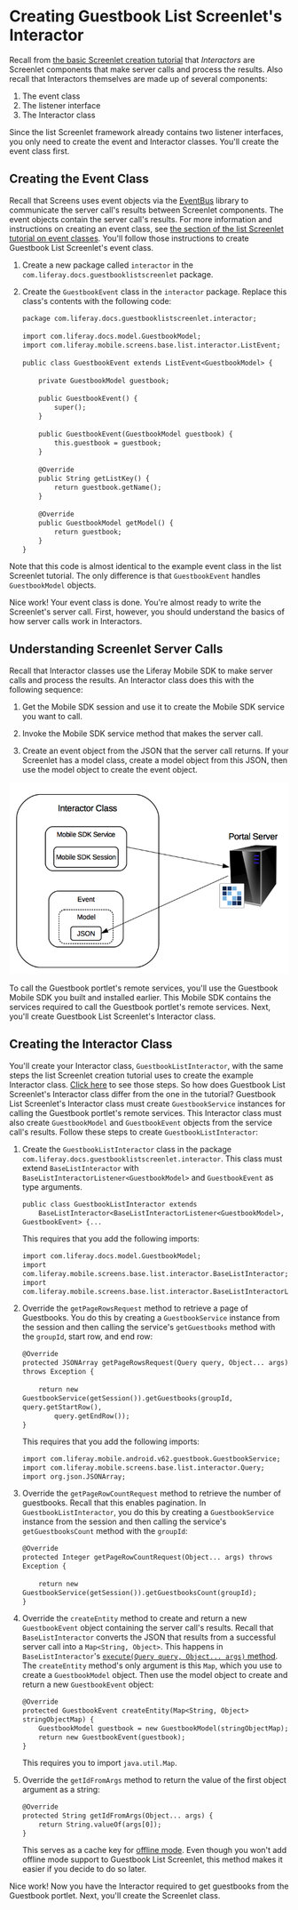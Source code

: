 # Creating Guestbook List Screenlet's Interactor [](id=creating-guestbook-list-screenlets-interactor)

Recall from 
[the basic Screenlet creation tutorial](/develop/tutorials/-/knowledge_base/6-2/creating-android-screenlets#creating-the-screenlets-Interactor-class) 
that *Interactors* are Screenlet components that make server calls and process 
the results. Also recall that Interactors themselves are made up of several 
components: 

1. The event class
2. The listener interface
3. The Interactor class

Since the list Screenlet framework already contains two listener interfaces, you 
only need to create the event and Interactor classes. You'll create the event 
class first. 

<!-- Again, here, instead of pointing to a tutorial, you may want to explain
briefly enough about Interactors to get through the following material. It might
actually be good to have an overview article that explains all the Screens
constructs and how they work together in a big picture sort of way. -Rich -->

## Creating the Event Class [](id=creating-the-event-class)

Recall that Screens uses event objects via the 
[EventBus](http://greenrobot.org/eventbus/) 
library to communicate the server call's results between Screenlet components. 
The event objects contain the server call's results. For more information and 
instructions on creating an event class, see 
[the section of the list Screenlet tutorial on event classes](/develop/tutorials/-/knowledge_base/6-2/creating-android-list-screenlets#creating-the-screenlets-event). 
You'll follow those instructions to create Guestbook List Screenlet's event 
class. 

1.  Create a new package called `interactor` in the 
`com.liferay.docs.guestbooklistscreenlet` package. 

2.  Create the `GuestbookEvent` class in the `interactor` package. Replace this
    class's contents with the following code: 

        package com.liferay.docs.guestbooklistscreenlet.interactor;

        import com.liferay.docs.model.GuestbookModel;
        import com.liferay.mobile.screens.base.list.interactor.ListEvent;

        public class GuestbookEvent extends ListEvent<GuestbookModel> {

            private GuestbookModel guestbook;

            public GuestbookEvent() {
                super();
            }

            public GuestbookEvent(GuestbookModel guestbook) {
                this.guestbook = guestbook;
            }

            @Override
            public String getListKey() {
                return guestbook.getName();
            }

            @Override
            public GuestbookModel getModel() {
                return guestbook;
            }
        }

Note that this code is almost identical to the example event class in the list 
Screenlet tutorial. The only difference is that `GuestbookEvent` handles 
`GuestbookModel` objects. 

<!-- Should be a link to the list screenlet tutorial above. -Rich -->

Nice work! Your event class is done. You're almost ready to write the 
Screenlet's server call. First, however, you should understand the basics of how 
server calls work in Interactors. 

## Understanding Screenlet Server Calls [](id=understanding-screenlet-server-calls)

Recall that Interactor classes use the Liferay Mobile SDK to make server calls 
and process the results. An Interactor class does this with the following 
sequence: 

1. Get the Mobile SDK session and use it to create the Mobile SDK service you 
   want to call. 

2. Invoke the Mobile SDK service method that makes the server call. 

3. Create an event object from the JSON that the server call returns. If your 
   Screenlet has a model class, create a model object from this JSON, then 
   use the model object to create the event object. 

![Figure 1: This diagram shows a typical server call made by a Screenlet's Interactor. The dashed line around the model class indicates that it's optional. Although list Screenlets require model classes, non-list Screenlets don't.](../../../images/android-screenlet-server-call.png)

To call the Guestbook portlet's remote services, you'll use the Guestbook Mobile 
SDK you built and installed earlier. This Mobile SDK contains the services 
required to call the Guestbook portlet's remote services. Next, you'll create 
Guestbook List Screenlet's Interactor class. 

## Creating the Interactor Class [](id=creating-the-interactor-class)

You'll create your Interactor class, `GuestbookListInteractor`, with the same 
steps the list Screenlet creation tutorial uses to create the example Interactor 
class. 
[Click here](/develop/tutorials/-/knowledge_base/6-2/creating-android-list-screenlets#creating-the-interactor-class)
to see those steps. So how does Guestbook List Screenlet's Interactor class 
differ from the one in the tutorial? Guestbook List Screenlet's Interactor class 
must create `GuestbookService` instances for calling the Guestbook portlet's 
remote services. This Interactor class must also create `GuestbookModel` and 
`GuestbookEvent` objects from the service call's results. Follow these steps to 
create `GuestbookListInteractor`: 

1.  Create the `GuestbookListInteractor` class in the package 
    `com.liferay.docs.guestbooklistscreenlet.interactor`. This class must extend 
    `BaseListInteractor` with `BaseListInteractorListener<GuestbookModel>` and 
    `GuestbookEvent` as type arguments. 

        public class GuestbookListInteractor extends 
            BaseListInteractor<BaseListInteractorListener<GuestbookModel>, GuestbookEvent> {...

    This requires that you add the following imports: 

        import com.liferay.docs.model.GuestbookModel;
        import com.liferay.mobile.screens.base.list.interactor.BaseListInteractor;
        import com.liferay.mobile.screens.base.list.interactor.BaseListInteractorListener;

2.  Override the `getPageRowsRequest` method to retrieve a page of Guestbooks. 
    You do this by creating a `GuestbookService` instance from the session and 
    then calling the service's `getGuestbooks` method with the `groupId`, start 
    row, and end row: 

        @Override
        protected JSONArray getPageRowsRequest(Query query, Object... args) throws Exception {

            return new GuestbookService(getSession()).getGuestbooks(groupId, query.getStartRow(), 
                query.getEndRow());
        }

    This requires that you add the following imports: 

        import com.liferay.mobile.android.v62.guestbook.GuestbookService;
        import com.liferay.mobile.screens.base.list.interactor.Query;
        import org.json.JSONArray;

3.  Override the `getPageRowCountRequest` method to retrieve the number of 
    guestbooks. Recall that this enables pagination. In 
    `GuestbookListInteractor`, you do this by creating a `GuestbookService` 
    instance from the session and then calling the service's `getGuestbooksCount` 
    method with the `groupId`: 

        @Override
        protected Integer getPageRowCountRequest(Object... args) throws Exception {

            return new GuestbookService(getSession()).getGuestbooksCount(groupId);
        }

4.  Override the `createEntity` method to create and return a new 
    `GuestbookEvent` object containing the server call's results. Recall that 
    `BaseListInteractor` converts the JSON that results from a successful server 
    call into a `Map<String, Object>`. This happens in `BaseListInteractor`'s 
    [`execute(Query query, Object... args)` method](https://github.com/liferay/liferay-screens/blob/2.1.0/android/library/src/main/java/com/liferay/mobile/screens/base/list/interactor/BaseListInteractor.java#L27-L49). 
    The `createEntity` method's only argument is this `Map`, which you use to 
    create a `GuestbookModel` object. Then use the model object to create and 
    return a new `GuestbookEvent` object: 

        @Override
        protected GuestbookEvent createEntity(Map<String, Object> stringObjectMap) {
            GuestbookModel guestbook = new GuestbookModel(stringObjectMap);
            return new GuestbookEvent(guestbook);
        }

    This requires you to import `java.util.Map`. 

5.  Override the `getIdFromArgs` method to return the value of the first object 
    argument as a string: 

        @Override
        protected String getIdFromArgs(Object... args) {
            return String.valueOf(args[0]);
        }

    This serves as a cache key for 
    [offline mode](/develop/tutorials/-/knowledge_base/6-2/using-offline-mode-in-android). 
    Even though you won't add offline mode support to Guestbook List Screenlet, 
    this method makes it easier if you decide to do so later. 

Nice work! Now you have the Interactor required to get guestbooks from the 
Guestbook portlet. Next, you'll create the Screenlet class. 
